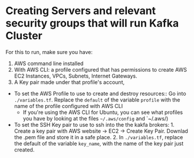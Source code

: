 # Creating Servers and relevant security groups that will run Kafka Cluster
For this to run, make sure you have:
1. AWS command line installed
2. With AWS CLI: a profile configured that has permissions to create AWS EC2 Instances, VPCs, Subnets, Internet Gateways.
3. A Key pair made under that profile's account,

* To set the AWS Profile to use to create and destroy resources::  Go into  `./variables.tf`. Replace the `default` of the variable `profile` with the name of the profile configured with AWS CLI 
    * If you're using the AWS CLI for Ubuntu, you can see what profiles you have by looking at the files `~/.aws/config` and `~/.aws/)
* To set the SSH Key pair to use to ssh into the the kakfa brokers: 1. Create a key pair with AWS website -> EC2 -> Create Key Pair. Downlad the .pem file and store it in a safe place. 2. In `./variables.tf`, replace the default of the variable `key_name`, with the name of the key pair just created.